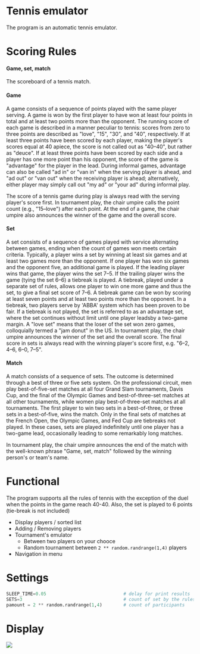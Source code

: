 # Tennis emulator

The program is an automatic tennis emulator.

# Scoring Rules
#### Game, set, match

The scoreboard of a tennis match.
#### **Game**
A game consists of a sequence of points played with the same player serving. A game is won by the first player to have won at least four points in total and at least two points more than the opponent. The running score of each game is described in a manner peculiar to tennis: scores from zero to three points are described as "love", "15", "30", and "40", respectively. If at least three points have been scored by each player, making the player's scores equal at 40 apiece, the score is not called out as "40–40", but rather as "deuce". If at least three points have been scored by each side and a player has one more point than his opponent, the score of the game is "advantage" for the player in the lead. During informal games, advantage can also be called "ad in" or "van in" when the serving player is ahead, and "ad out" or "van out" when the receiving player is ahead; alternatively, either player may simply call out "my ad" or "your ad" during informal play.

The score of a tennis game during play is always read with the serving player's score first. In tournament play, the chair umpire calls the point count (e.g., "15–love") after each point. At the end of a game, the chair umpire also announces the winner of the game and the overall score.

#### Set
A set consists of a sequence of games played with service alternating between games, ending when the count of games won meets certain criteria. Typically, a player wins a set by winning at least six games and at least two games more than the opponent. If one player has won six games and the opponent five, an additional game is played. If the leading player wins that game, the player wins the set 7–5. If the trailing player wins the game (tying the set 6–6) a tiebreak is played. A tiebreak, played under a separate set of rules, allows one player to win one more game and thus the set, to give a final set score of 7–6. A tiebreak game can be won by scoring at least seven points and at least two points more than the opponent. In a tiebreak, two players serve by 'ABBA' system which has been proven to be fair. If a tiebreak is not played, the set is referred to as an advantage set, where the set continues without limit until one player leadsby a two-game margin. A "love set" means that the loser of the set won zero games, colloquially termed a "jam donut" in the US. In tournament play, the chair umpire announces the winner of the set and the overall score. The final score in sets is always read with the winning player's score first, e.g. "6–2, 4–6, 6–0, 7–5".

#### Match
A match consists of a sequence of sets. The outcome is determined through a best of three or five sets system. On the professional circuit, men play best-of-five-set matches at all four Grand Slam tournaments, Davis Cup, and the final of the Olympic Games and best-of-three-set matches at all other tournaments, while women play best-of-three-set matches at all tournaments. The first player to win two sets in a best-of-three, or three sets in a best-of-five, wins the match. Only in the final sets of matches at the French Open, the Olympic Games, and Fed Cup are tiebreaks not played. In these cases, sets are played indefinitely until one player has a two-game lead, occasionally leading to some remarkably long matches.

In tournament play, the chair umpire announces the end of the match with the well-known phrase "Game, set, match" followed by the winning person's or team's name.


# Functional

The program supports all the rules of tennis with the exception of the duel when the points in the game reach 40-40. Also, the set is played to 6 points (tie-break is not included)
- Display players / sorted list
- Adding / Removing players
- Tournament's emulator
	- Between two players on your chooce
	- Random tournament between ``` 2 ** random.randrange(1,4) ``` players
- Navigation in menu

# Settings

```python
SLEEP_TIME=0.05                             # delay for print results
SETS=3                                      # count of set by the rules
pamount = 2 ** random.randrange(1,4)        # count of participants  
```

# Display

![](https://i.ibb.co/CMXBRp1/tennis.gif)
